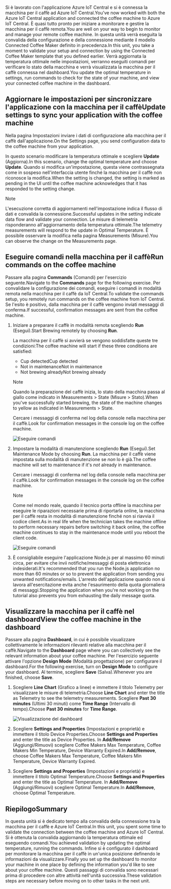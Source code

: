 <span data-ttu-id="c8ad0-101">Si è lavorato con l'applicazione Azure IoT Central e si è connessa la macchina per il caffè ad Azure IoT Central.</span><span class="sxs-lookup"><span data-stu-id="c8ad0-101">You’ve now worked with both the Azure IoT Central application and connected the coffee machine to Azure IoT Central.</span></span> <span data-ttu-id="c8ad0-102">È quasi tutto pronto per iniziare a monitorare e gestire la macchina per il caffè remota.</span><span class="sxs-lookup"><span data-stu-id="c8ad0-102">You are well on your way to begin to monitor and manage your remote coffee machine.</span></span> <span data-ttu-id="c8ad0-103">In questa unità verrà eseguita la convalida della configurazione e della connessione mediante il modello Connected Coffee Maker definito in precedenza.</span><span class="sxs-lookup"><span data-stu-id="c8ad0-103">In this unit, you take a moment to validate your setup and connection by using the Connected Coffee Maker template that you defined earlier.</span></span> <span data-ttu-id="c8ad0-104">Verrà aggiornata la temperatura ottimale nelle impostazioni, verranno eseguiti comandi per verificare lo stato della macchina e verrà visualizzata la macchina per il caffè connessa nel dashboard.</span><span class="sxs-lookup"><span data-stu-id="c8ad0-104">You update the optimal temperature in settings, run commands to check for the state of your machine, and view your connected coffee machine in the dashboard.</span></span> 

## <a name="update-settings-to-sync-your-application-with-the-coffee-machine"></a><span data-ttu-id="c8ad0-105">Aggiornare le impostazioni per sincronizzare l'applicazione con la macchina per il caffè</span><span class="sxs-lookup"><span data-stu-id="c8ad0-105">Update settings to sync your application with the coffee machine</span></span>

<span data-ttu-id="c8ad0-106">Nella pagina Impostazioni inviare i dati di configurazione alla macchina per il caffè dall'applicazione.</span><span class="sxs-lookup"><span data-stu-id="c8ad0-106">On the Settings page, you send configuration data to the coffee machine from your application.</span></span> 

<span data-ttu-id="c8ad0-107">In questo scenario modificare la temperatura ottimale e scegliere **Update** (Aggiorna).</span><span class="sxs-lookup"><span data-stu-id="c8ad0-107">In this scenario, change the optimal temperature and choose **Update**.</span></span> <span data-ttu-id="c8ad0-108">Quando si modifica un'impostazione, questa viene contrassegnata come in sospeso nell'interfaccia utente finché la macchina per il caffè non riconosce la modifica.</span><span class="sxs-lookup"><span data-stu-id="c8ad0-108">When the setting is changed, the setting is marked as pending in the UI until the coffee machine acknowledges that it has responded to the setting change.</span></span> 

> [!NOTE]
> <span data-ttu-id="c8ad0-109">L'esecuzione corretta di aggiornamenti nell'impostazione indica il flusso di dati e convalida la connessione.</span><span class="sxs-lookup"><span data-stu-id="c8ad0-109">Successful updates in the setting indicate data flow and validate your  connection.</span></span> <span data-ttu-id="c8ad0-110">Le misure di telemetria risponderanno all'aggiornamento della temperatura ottimale.</span><span class="sxs-lookup"><span data-stu-id="c8ad0-110">The telemetry measurements will respond to the update in Optimal  Temperature.</span></span> <span data-ttu-id="c8ad0-111">È possibile osservare la modifica nella pagina Measurements (Misure).</span><span class="sxs-lookup"><span data-stu-id="c8ad0-111">You can observe the change on the Measurements page.</span></span> 

## <a name="run-commands-on-the-coffee-machine"></a><span data-ttu-id="c8ad0-112">Eseguire comandi nella macchina per il caffè</span><span class="sxs-lookup"><span data-stu-id="c8ad0-112">Run commands on the coffee machine</span></span> 
<span data-ttu-id="c8ad0-113">Passare alla pagina **Commands** (Comandi) per l'esercizio seguente.</span><span class="sxs-lookup"><span data-stu-id="c8ad0-113">Navigate to the **Commands** page for the following exercise.</span></span> <span data-ttu-id="c8ad0-114">Per convalidare la configurazione dei comandi, eseguire i comandi in modalità remota nella macchina per il caffè da IoT Central.</span><span class="sxs-lookup"><span data-stu-id="c8ad0-114">To validate the commands setup, you remotely run commands on the coffee machine from IoT Central.</span></span> <span data-ttu-id="c8ad0-115">Se l'esito è positivo, dalla macchina per il caffè vengono inviati messaggi di conferma.</span><span class="sxs-lookup"><span data-stu-id="c8ad0-115">If successful, confirmation messages are sent from the coffee machine.</span></span>

1. <span data-ttu-id="c8ad0-116">Iniziare a preparare il caffè in modalità remota scegliendo **Run** (Esegui).</span><span class="sxs-lookup"><span data-stu-id="c8ad0-116">Start Brewing remotely by choosing **Run**.</span></span> 
    
    <span data-ttu-id="c8ad0-117">La macchina per il caffè si avvierà se vengono soddisfatte queste tre condizioni:</span><span class="sxs-lookup"><span data-stu-id="c8ad0-117">The coffee machine will start if these three conditions are satisfied:</span></span>
    - <span data-ttu-id="c8ad0-118">Cup detected</span><span class="sxs-lookup"><span data-stu-id="c8ad0-118">Cup detected</span></span>
    - <span data-ttu-id="c8ad0-119">Not in maintenance</span><span class="sxs-lookup"><span data-stu-id="c8ad0-119">Not in maintenance</span></span>
    - <span data-ttu-id="c8ad0-120">Not brewing already</span><span class="sxs-lookup"><span data-stu-id="c8ad0-120">Not brewing already</span></span>  

    > [!NOTE]
    > <span data-ttu-id="c8ad0-121">Quando la preparazione del caffè inizia, lo stato della macchina passa al giallo come indicato in Measurements > State (Misure > Stato).</span><span class="sxs-lookup"><span data-stu-id="c8ad0-121">When you've successfully started brewing, the state of the machine changes to yellow as indicated in Measurements > State.</span></span> 
    
    <span data-ttu-id="c8ad0-122">Cercare i messaggi di conferma nel log della console nella macchina per il caffè.</span><span class="sxs-lookup"><span data-stu-id="c8ad0-122">Look for confirmation messages in the console log on the coffee machine.</span></span> 

    ![Eseguire comandi](../images/4-commands-brewing.png)

1. <span data-ttu-id="c8ad0-124">Impostare la modalità di manutenzione scegliendo **Run** (Esegui).</span><span class="sxs-lookup"><span data-stu-id="c8ad0-124">Set Maintenance Mode by choosing **Run**.</span></span> <span data-ttu-id="c8ad0-125">La macchina per il caffè viene impostata sulla modalità di manutenzione se *non* lo è già.</span><span class="sxs-lookup"><span data-stu-id="c8ad0-125">The coffee machine will set to maintenance if it's *not* already in maintenance.</span></span>
    
    <span data-ttu-id="c8ad0-126">Cercare i messaggi di conferma nel log della console nella macchina per il caffè.</span><span class="sxs-lookup"><span data-stu-id="c8ad0-126">Look for confirmation messages in the console log on the coffee machine.</span></span> 

    > [!NOTE]
    > <span data-ttu-id="c8ad0-127">Come nel mondo reale, quando il tecnico porta offline la macchina per eseguire le riparazioni necessarie prima di riportarla online, la macchina per il caffè resta in modalità di manutenzione finché non si riavvia il codice client.</span><span class="sxs-lookup"><span data-stu-id="c8ad0-127">As in real life when the technician takes the machine offline to perform necessary repairs before switching it back online, the coffee machine continues to stay in the maintenance mode until you reboot the client code.</span></span>

    ![Eseguire comandi](../images/4-commands-maintenance.png)

1. <span data-ttu-id="c8ad0-129">È consigliabile eseguire l'applicazione Node.js per al massimo 60 minuti circa, per evitare che invii notifiche/messaggi di posta elettronica indesiderati.</span><span class="sxs-lookup"><span data-stu-id="c8ad0-129">It's recommended that you run the Node.js application no more than 60 minutes or so to prevent the application from sending you unwanted notifications/emails.</span></span> <span data-ttu-id="c8ad0-130">L'arresto dell'applicazione quando non si lavora all'esercitazione evita anche l'esaurimento della quota giornaliera di messaggi.</span><span class="sxs-lookup"><span data-stu-id="c8ad0-130">Stopping the application when you're not working on the tutorial also prevents you from exhausting the daily message quota.</span></span>

## <a name="view-the-coffee-machine-in-the-dashboard"></a><span data-ttu-id="c8ad0-131">Visualizzare la macchina per il caffè nel dashboard</span><span class="sxs-lookup"><span data-stu-id="c8ad0-131">View the coffee machine in the dashboard</span></span>
<span data-ttu-id="c8ad0-132">Passare alla pagina **Dashboard**, in cui è possibile visualizzare collettivamente le informazioni rilevanti relative alla macchina per il caffè.</span><span class="sxs-lookup"><span data-stu-id="c8ad0-132">Navigate to the **Dashboard** page where you can collectively see the relevant information about your coffee machine.</span></span> <span data-ttu-id="c8ad0-133">Per l'esercizio seguente attivare l'opzione **Design Mode** (Modalità progettazione) per configurare il dashboard.</span><span class="sxs-lookup"><span data-stu-id="c8ad0-133">For the following exercise, turn on **Design Mode** to configure your dashboard.</span></span> <span data-ttu-id="c8ad0-134">Al termine, scegliere **Save** (Salva).</span><span class="sxs-lookup"><span data-stu-id="c8ad0-134">Whenever you are finished, choose **Save**.</span></span>

1. <span data-ttu-id="c8ad0-135">Scegliere **Line Chart** (Grafico a linee) e immettere il titolo Telemetry per visualizzare le misure di telemetria.</span><span class="sxs-lookup"><span data-stu-id="c8ad0-135">Choose **Line Chart** and enter the title as Telemetry to see the telemetry measurements.</span></span> <span data-ttu-id="c8ad0-136">Scegliere **Past 30 minutes** (Ultimi 30 minuti) come **Time Range** (Intervallo di tempo).</span><span class="sxs-lookup"><span data-stu-id="c8ad0-136">Choose **Past 30 minutes** for **Time Range**.</span></span>

    ![Visualizzazione del dashboard](../images/4-dashboard-a.png)

1. <span data-ttu-id="c8ad0-138">Scegliere **Settings and Properties** (Impostazioni e proprietà) e immettere il titolo Device Properties.</span><span class="sxs-lookup"><span data-stu-id="c8ad0-138">Choose **Settings and Properties** and enter the title as Device Properties.</span></span> <span data-ttu-id="c8ad0-139">In **Add/Remove** (Aggiungi/Rimuovi) scegliere Coffee Makers Max Temperature, Coffee Makers Min Temperature, Device Warranty Expired.</span><span class="sxs-lookup"><span data-stu-id="c8ad0-139">In **Add/Remove**, choose Coffee Makers Max Temperature, Coffee Makers Min Temperature, Device Warranty Expired.</span></span> 

1. <span data-ttu-id="c8ad0-140">Scegliere **Settings and Properties** (Impostazioni e proprietà) e immettere il titolo Optimal Temperature.</span><span class="sxs-lookup"><span data-stu-id="c8ad0-140">Choose **Settings and Properties** and enter the title as Optimal Temperature.</span></span> <span data-ttu-id="c8ad0-141">In **Add/Remove** (Aggiungi/Rimuovi) scegliere Optimal Temperature.</span><span class="sxs-lookup"><span data-stu-id="c8ad0-141">In **Add/Remove**, choose Optimal  Temperature.</span></span> 

## <a name="summary"></a><span data-ttu-id="c8ad0-142">Riepilogo</span><span class="sxs-lookup"><span data-stu-id="c8ad0-142">Summary</span></span>

<span data-ttu-id="c8ad0-143">In questa unità si è dedicato tempo alla convalida della connessione tra la macchina per il caffè e Azure IoT Central.</span><span class="sxs-lookup"><span data-stu-id="c8ad0-143">In this unit, you spent some time to validate the connection between the coffee machine and Azure IoT Central.</span></span> <span data-ttu-id="c8ad0-144">Si è ottenuta la convalida aggiornando la temperatura ottimale ed eseguendo comandi.</span><span class="sxs-lookup"><span data-stu-id="c8ad0-144">You achieved validation by updating the optimal temperature, running the commands.</span></span> <span data-ttu-id="c8ad0-145">Infine si è configurato il dashboard per monitorare la macchina per il caffè in un'unica posizione definendo le informazioni da visualizzare.</span><span class="sxs-lookup"><span data-stu-id="c8ad0-145">Finally you set up the dashboard to monitor your machine in one place by defining the information you'd like to see about your coffee machine.</span></span> <span data-ttu-id="c8ad0-146">Questi passaggi di convalida sono necessari prima di procedere con altre attività nell'unità successiva.</span><span class="sxs-lookup"><span data-stu-id="c8ad0-146">These validation steps are necessary before moving on to other tasks in the next unit.</span></span> 
